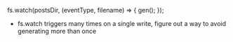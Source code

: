 fs.watch(postsDir, (eventType, filename) => {
        gen();
});

- fs.watch triggers many times on a single write, figure out a way to avoid generating more than once
